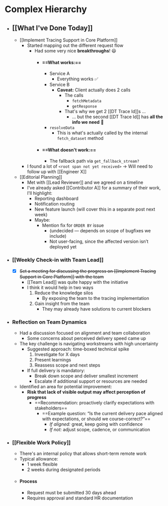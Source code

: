 # Complex Hierarchy

- ## [[What I've Done Today]]
	- [[Implement Tracing Support in Core Platform]]
		- Started mapping out the different request flow
			- Had some very nice **breakthroughs**! 😃
				- #### ==What works:==
					- Service A
						- Everything works ✅
					- Service B
						- **Caveat:** Client actually does 2 calls
							- The calls
								- `fetchMetadata`
								- `getResponse`
							- That's why we get 2 [[DT Trace Id]]s ...
								- ... but the second [[DT Trace Id]] has **all the info we need** 🎉
					- `resolveData`
						- This is what's actually called by the internal `fetch_dataset` method
				- #### ==What doesn't work:==
					- The fallback path via `get_fallback_stream?`
		- I found a lot of `<root span not yet received>` → Will need to follow up with [[Engineer X]]
	- [[Editorial Planning]]
		- Met with [[Lead Reviewer]] and we agreed on a timeline
		- I've already asked [[Contributor A]] for a summary of their work, I'll highlight:
			- Reporting dashboard
			- Notification routing
			- New feature launch (will cover this in a separate post next week)
			- Maybe:
				- Mention fix for `ORDER BY` issue
					- (undecided — depends on scope of bugfixes we include)
					- Not user-facing, since the affected version isn’t deployed yet
- ### [[Weekly Check-in with Team Lead]]
	- [x] ~~Set a meeting for discussing the progress on [[Implement Tracing Support in Core Platform]] with the team~~
		- [[Team Lead]] was quite happy with the initiative
		- I think it would help in two ways
			1. Reduce the knowledge silos
				- By exposing the team to the tracing implementation
			1. Gain insight from the team
				- They may already have solutions to current blockers
- ### Reflection on Team Dynamics
	- Had a discussion focused on alignment and team collaboration
		- Some concerns about perceived delivery speed came up
	- The key challenge is navigating workstreams with high uncertainty
		- Suggested approach: time-boxed technical spike
			1. Investigate for X days
			1. Present learnings
			1. Reassess scope and next steps
		- If full delivery is mandatory:
			- Break down scope and deliver smallest increment
			- Escalate if additional support or resources are needed
	- Identified an area for potential improvement:
		- **Risk that lack of visible output may affect perception of progress**
			- ==Recommendation: proactively clarify expectations with stakeholders==
				- ==Example question: “Is the current delivery pace aligned with expectations, or should we course-correct?”==
					- *If aligned:* great, keep going with confidence
					- *If not:* adjust scope, cadence, or communication
- ### [[Flexible Work Policy]]
	- There's an internal policy that allows short-term remote work
	- Typical allowance:
		- 1 week flexible
		- 2 weeks during designated periods
	- #### Process
		- Request must be submitted 30 days ahead
		- Requires approval and standard HR documentation